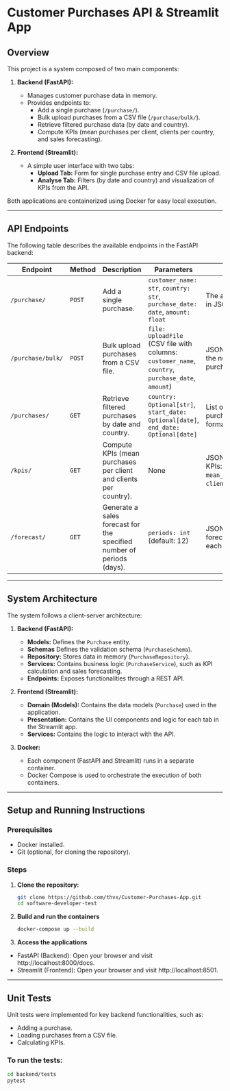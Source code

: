 # Customer Purchases API & Streamlit App

## Overview

This project is a system composed of two main components:

1. **Backend (FastAPI):**
   - Manages customer purchase data in memory.
   - Provides endpoints to:
     - Add a single purchase (`/purchase/`).
     - Bulk upload purchases from a CSV file (`/purchase/bulk/`).
     - Retrieve filtered purchase data (by date and country).
     - Compute KPIs (mean purchases per client, clients per country, and sales forecasting).

2. **Frontend (Streamlit):**
   - A simple user interface with two tabs:
     - **Upload Tab:** Form for single purchase entry and CSV file upload.
     - **Analyse Tab:** Filters (by date and country) and visualization of KPIs from the API.

Both applications are containerized using Docker for easy local execution.

---

## API Endpoints

The following table describes the available endpoints in the FastAPI backend:

| **Endpoint**            | **Method** | **Description**                                                                 | **Parameters**                                                                                   | **Response**                                                                 |
|-------------------------|------------|---------------------------------------------------------------------------------|--------------------------------------------------------------------------------------------------|------------------------------------------------------------------------------|
| `/purchase/`            | `POST`     | Add a single purchase.                                                          | `customer_name: str`, `country: str`, `purchase_date: date`, `amount: float`                    | The added purchase in JSON format.                                           |
| `/purchase/bulk/`       | `POST`     | Bulk upload purchases from a CSV file.                                          | `file: UploadFile` (CSV file with columns: `customer_name`, `country`, `purchase_date`, `amount`)| JSON response with the number of purchases added.                            |
| `/purchases/`           | `GET`      | Retrieve filtered purchases by date and country.                                | `country: Optional[str]`, `start_date: Optional[date]`, `end_date: Optional[date]`               | List of filtered purchases in JSON format.                                   |
| `/kpis/`                | `GET`      | Compute KPIs (mean purchases per client and clients per country).               | None                                                                                            | JSON response with KPIs: `mean_per_client` and `clients_per_country`.        |
| `/forecast/`            | `GET`      | Generate a sales forecast for the specified number of periods (days).           | `periods: int` (default: 12)                                                                    | JSON response with forecasted sales for each date.                           |

---

## System Architecture

The system follows a client-server architecture:

1. **Backend (FastAPI):**
   - **Models:** Defines the `Purchase` entity.
   - **Schemas** Defines the validation schema (`PurchaseSchema`).
   - **Repository:** Stores data in memory (`PurchaseRepository`).
   - **Services:** Contains business logic (`PurchaseService`), such as KPI calculation and sales forecasting.
   - **Endpoints:** Exposes functionalities through a REST API.

2. **Frontend (Streamlit):**
   - **Domain (Models):** Contains the data models (`Purchase`) used in the application.
   - **Presentation:** Contains the UI components and logic for each tab in the Streamlit app.
   - **Services:** Contains the logic to interact with the API.

3. **Docker:**
   - Each component (FastAPI and Streamlit) runs in a separate container.
   - Docker Compose is used to orchestrate the execution of both containers.

---

## Setup and Running Instructions

### Prerequisites

- Docker installed.
- Git (optional, for cloning the repository).

### Steps

1. **Clone the repository:**
   ```bash
   git clone https://github.com/thvx/Customer-Purchases-App.git
   cd software-developer-test

2. **Build and run the containers**
   ```bash
   docker-compose up --build

3. **Access the applications**
- FastAPI (Backend): Open your browser and visit http://localhost:8000/docs.
- Streamlit (Frontend): Open your browser and visit http://localhost:8501.

---

## Unit Tests
Unit tests were implemented for key backend functionalities, such as:
- Adding a purchase.
- Loading purchases from a CSV file.
- Calculating KPIs.

### To run the tests:
```bash
cd backend/tests
pytest
